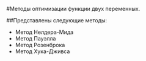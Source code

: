 #Методы оптимизации функции двух переменных.

##Представлены следующие методы:

- Метод Нелдера-Мида
- Метод Пауэлла
- Метод Розенброка
- Метод Хука-Дживса

